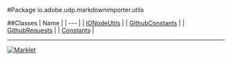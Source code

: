#Package io.adobe.udp.markdownimporter.utils

##Classes
| Name |
| --- |
| [IONodeUtils](IONodeUtils.md) |
| [GithubConstants](GithubConstants.md) |
| [GithubRequests](GithubRequests.md) |
| [Constants](Constants.md) |

---

[![Marklet](https://img.shields.io/badge/Generated%20by-Marklet-green.svg)](https://github.com/Faylixe/marklet)
